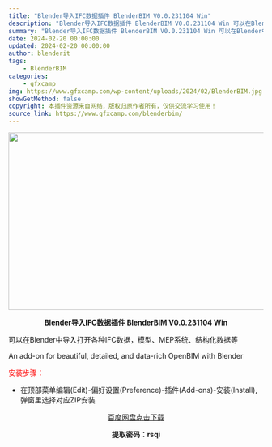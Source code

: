 ```yaml
---
title: "Blender导入IFC数据插件 BlenderBIM V0.0.231104 Win"
description: "Blender导入IFC数据插件 BlenderBIM V0.0.231104 Win 可以在Blender中导入打开各种IFC数据，模型、MEP系统、结构化数据等 An add-on for bea..."
summary: "Blender导入IFC数据插件 BlenderBIM V0.0.231104 Win 可以在Blender中导入打开各种IFC数据，模型、MEP系统、结构化数据等 An add-on for bea..."
date: 2024-02-20 00:00:00
updated: 2024-02-20 00:00:00
author: blenderit
tags: 
    - BlenderBIM
categories:
    - gfxcamp
img: https://www.gfxcamp.com/wp-content/uploads/2024/02/BlenderBIM.jpg
showGetMethod: false
copyright: 本插件资源来自网络，版权归原作者所有，仅供交流学习使用！
source_link: https://www.gfxcamp.com/blenderbim/
---
```

<div><p><img decoding="async" class="aligncenter size-full wp-image-118642" src="https://www.gfxcamp.com/wp-content/uploads/2024/02/BlenderBIM.jpg" data-src="https://www.gfxcamp.com/wp-content/uploads/2024/02/BlenderBIM.jpg" alt="" width="640" height="351" data-srcset="https://www.gfxcamp.com/wp-content/uploads/2024/02/BlenderBIM.jpg 640w, https://www.gfxcamp.com/wp-content/uploads/2024/02/BlenderBIM-150x82.jpg 150w" data-sizes="(max-width: 640px) 100vw, 640px"></p><p style="text-align: center;"><strong>Blender导入IFC数据插件 BlenderBIM V0.0.231104 Win</strong></p><p>可以在Blender中导入打开各种IFC数据，模型、MEP系统、结构化数据等</p><p>An add-on for beautiful, detailed, and data-rich OpenBIM with Blender</p><p style="text-align: left;"><span style="color: #ff0000;">安装步骤：</span></p><ul>
<li>在顶部菜单编辑(Edit)-偏好设置(Preference)-插件(Add-ons)-安装(Install),弹窗里选择对应ZIP安装</li>
</ul><p style="text-align: center;"><a class="maxbutton-3 maxbutton maxbutton-baidu" target="_blank" rel="noopener" href="https://pan.baidu.com/s/1maWtMw694eAQvFc5jMRynA?pwd=rsqi"><span class="mb-text">百度网盘点击下载</span></a></p><p style="text-align: center;"><strong>提取密码：rsqi</strong></p></div>